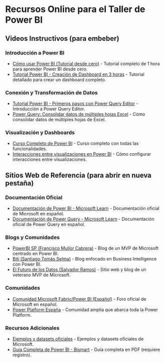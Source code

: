 # Recursos Online para el Taller de Power BI

## Videos Instructivos (para embeber)

### Introducción a Power BI
- [Cómo usar Power BI (Tutorial desde cero)](https://www.youtube.com/watch?v=pwJuFbyhZFE) - Tutorial completo de 1 hora para aprender Power BI desde cero.
- [Tutorial Power BI - Creación de Dashboard en 3 horas](https://www.youtube.com/watch?v=hKe7bHPiSPU) - Tutorial detallado para crear un dashboard completo.

### Conexión y Transformación de Datos
- [Tutorial Power BI - Primeros pasos con Power Query Editor](https://www.youtube.com/watch?v=jeq1vGx2aSs) - Introducción a Power Query Editor.
- [Power Query: Consolidar datos de múltiples hojas Excel](https://www.youtube.com/watch?v=JTSAnYHbPrc) - Cómo consolidar datos de múltiples hojas de Excel.

### Visualización y Dashboards
- [Curso Completo de Power BI](https://www.youtube.com/watch?v=sjrlIAQnD8M) - Curso completo con todas las funcionalidades.
- [Interacciones entre visualizaciones en Power BI](https://www.youtube.com/watch?v=Qf6m-2YnEII) - Cómo configurar interacciones entre visualizaciones.

## Sitios Web de Referencia (para abrir en nueva pestaña)

### Documentación Oficial
- [Documentación de Power BI - Microsoft Learn](https://learn.microsoft.com/es-es/power-bi/) - Documentación oficial de Microsoft en español.
- [Documentación de Power Query - Microsoft Learn](https://learn.microsoft.com/es-es/power-query/) - Documentación oficial de Power Query en español.

### Blogs y Comunidades
- [PowerBI SP (Francisco Mullor Cabrera)](https://powerbisp.com/) - Blog de un MVP de Microsoft centrado en Power BI.
- [Biti (Santiago Tomás Selma)](https://www.bitigabi.com/) - Blog enfocado en Business Intelligence con Power BI.
- [El Futuro de los Datos (Salvador Ramos)](https://elfuturodelosdatos.com/) - Sitio web y blog de un veterano MVP de Microsoft.

### Comunidades
- [Comunidad Microsoft Fabric/Power BI (Español)](https://community.fabric.microsoft.com/t5/Power-BI-forums/ct-p/powerbi) - Foro oficial de Microsoft en español.
- [Power Platform España](https://community.fabric.microsoft.com/t5/Power-BI-Spanish-forums/ct-p/pbi_spanish) - Comunidad amplia que abarca toda la Power Platform.

### Recursos Adicionales
- [Ejemplos y datasets oficiales](https://learn.microsoft.com/es-es/power-bi/create-reports/sample-datasets) - Ejemplos y datasets oficiales de Microsoft.
- [Guía Completa de Power BI - Bismart](https://landing.bismart.com/guia-definitiva-power-bi) - Guía completa en PDF (requiere registro).

